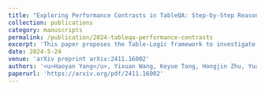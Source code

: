 ```yaml
---
title: "Exploring Performance Contrasts in TableQA: Step-by-Step Reasoning Boosts Bigger Language Models, Limits Smaller Language Models"
collection: publications
category: manuscripts
permalink: /publication/2024-tableqa-performance-contrasts
excerpt: 'This paper proposes the Table-Logic framework to investigate performance contrasts between large and small language models on the TableQA task using step-by-step reasoning methods.'
date: 2024-5-24
venue: 'arXiv preprint arXiv:2411.16002'
authors: '<u>Haoyan Yang</u>, Yixuan Wang, Keyue Tong, Hongjin Zhu, Yuanxin Zhang'
paperurl: 'https://arxiv.org/pdf/2411.16002'
---
```

